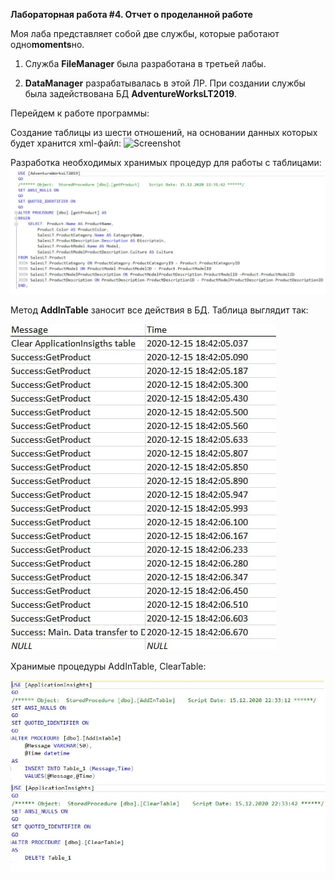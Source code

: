 **Лабораторная работа #4. Отчет о проделанной работе**

Моя лаба представляет собой две службы, которые работают одно**moments**но.

1. Служба **FileManager** была разработана в третьей лабы.

2. **DataManager** разрабатывалась в этой ЛР. 
При создании службы была задействована БД **AdventureWorksLT2019**.  

Перейдем к работе программы:

Создание таблицы из шести отношений, на основании данных которых будет хранится xml-файл: 
![Screenshot](pics/tabl.jpg)

Разработка необходимых хранимых процедур для работы с таблицами:
![Screenshot](pics/1.jpg)

Метод **AddInTable** заносит все действия в БД. Таблица выглядит так:

![Screenshot](pics/photo_2020-12-16_01-35-06.jpg)

Хранимые процедуры AddInTable, ClearTable:

![Screenshot](pics/2.jpg)
![Screenshot](pics/3.jpg)
